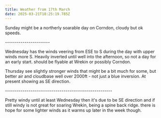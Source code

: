 ```yaml
---
title: Weather from 17th March
date: 2025-03-21T18:25:19.785Z
---
```

Sunday might be a northerly soarable day on Corndon, cloudy but ok speeds.

\-----------------------

Wednesday has the winds veering from ESE to S during the day with upper winds more S.  Heavily inverted until well into the afternoon, so not a day for an early start.  should be flyable at Wrekin or possibly Corndon.

Thursday see slightly stronger winds that might be a bit much for some, but better air and cloudbase well over 2000ft - not just a blue inversion.   At present showing as SE direction. 

\-------------------------------------------------------

Pretty windy until at least Wednesday then it's due to be SE direction and if still windy is not great for soaring Wrekin, being a spine back ridge.  there is hope for some lighter winds as it warms up later in the week though.